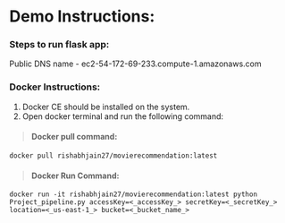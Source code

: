 # Demo Instructions:

### Steps to run flask app:

Public DNS name - ec2-54-172-69-233.compute-1.amazonaws.com


### Docker Instructions:
1. Docker CE should be installed on the system.
2. Open docker terminal and run the following command:

> #### Docker pull command:  
```
docker pull rishabhjain27/movierecommendation:latest
```

> #### Docker Run Command: 
```
docker run -it rishabhjain27/movierecommendation:latest python Project_pipeline.py accessKey=<_accessKey_> secretKey=<_secretKey_> location=<_us-east-1_> bucket=<_bucket_name_>
```

